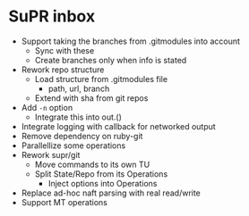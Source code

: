 # SuPR inbox

* Support taking the branches from .gitmodules into account
  * Sync with these
  * Create branches only when info is stated
* Rework repo structure
  * Load structure from .gitmodules file
    * path, url, branch
  * Extend with sha from git repos
* Add `-n` option
  * Integrate this into out.()
* Integrate logging with callback for networked output
* Remove dependency on ruby-git
* Parallellize some operations
* Rework supr/git
  * Move commands to its own TU
  * Split State/Repo from its Operations
    * Inject options into Operations
* Replace ad-hoc naft parsing with real read/write
* Support MT operations